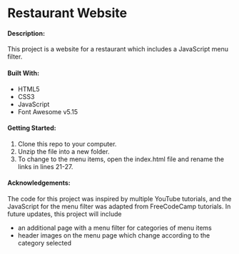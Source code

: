 # Restaurant Website

#### Description:

This project is a website for a restaurant which includes a JavaScript menu filter.

#### Built With:

- HTML5
- CSS3
- JavaScript
- Font Awesome v5.15

#### Getting Started:

1. Clone this repo to your computer.
2. Unzip the file into a new folder.
3. To change to the menu items, open the index.html file and rename the links in lines 21-27.

#### Acknowledgements:

The code for this project was inspired by multiple YouTube tutorials, and the JavaScript for the menu filter was adapted from FreeCodeCamp tutorials. In future updates, this project will include

- an additional page with a menu filter for categories of menu items
- header images on the menu page which change according to the category selected